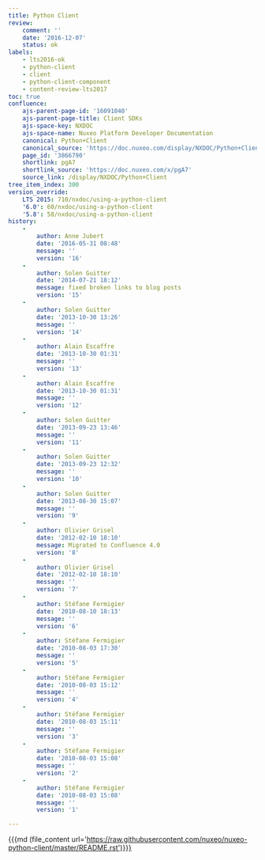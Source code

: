```yaml
---
title: Python Client
review:
    comment: ''
    date: '2016-12-07'
    status: ok
labels:
    - lts2016-ok
    - python-client
    - client
    - python-client-component
    - content-review-lts2017
toc: true
confluence:
    ajs-parent-page-id: '16091040'
    ajs-parent-page-title: Client SDKs
    ajs-space-key: NXDOC
    ajs-space-name: Nuxeo Platform Developer Documentation
    canonical: Python+Client
    canonical_source: 'https://doc.nuxeo.com/display/NXDOC/Python+Client'
    page_id: '3866790'
    shortlink: pgA7
    shortlink_source: 'https://doc.nuxeo.com/x/pgA7'
    source_link: /display/NXDOC/Python+Client
tree_item_index: 300
version_override:
    LTS 2015: 710/nxdoc/using-a-python-client
    '6.0': 60/nxdoc/using-a-python-client
    '5.8': 58/nxdoc/using-a-python-client
history:
    - 
        author: Anne Jubert
        date: '2016-05-31 08:48'
        message: ''
        version: '16'
    - 
        author: Solen Guitter
        date: '2014-07-21 18:12'
        message: fixed broken links to blog posts
        version: '15'
    - 
        author: Solen Guitter
        date: '2013-10-30 13:26'
        message: ''
        version: '14'
    - 
        author: Alain Escaffre
        date: '2013-10-30 01:31'
        message: ''
        version: '13'
    - 
        author: Alain Escaffre
        date: '2013-10-30 01:31'
        message: ''
        version: '12'
    - 
        author: Solen Guitter
        date: '2013-09-23 13:46'
        message: ''
        version: '11'
    - 
        author: Solen Guitter
        date: '2013-09-23 12:32'
        message: ''
        version: '10'
    - 
        author: Solen Guitter
        date: '2013-08-30 15:07'
        message: ''
        version: '9'
    - 
        author: Olivier Grisel
        date: '2012-02-10 18:10'
        message: Migrated to Confluence 4.0
        version: '8'
    - 
        author: Olivier Grisel
        date: '2012-02-10 18:10'
        message: ''
        version: '7'
    - 
        author: Stéfane Fermigier
        date: '2010-08-10 18:13'
        message: ''
        version: '6'
    - 
        author: Stéfane Fermigier
        date: '2010-08-03 17:30'
        message: ''
        version: '5'
    - 
        author: Stéfane Fermigier
        date: '2010-08-03 15:12'
        message: ''
        version: '4'
    - 
        author: Stéfane Fermigier
        date: '2010-08-03 15:11'
        message: ''
        version: '3'
    - 
        author: Stéfane Fermigier
        date: '2010-08-03 15:08'
        message: ''
        version: '2'
    - 
        author: Stéfane Fermigier
        date: '2010-08-03 15:08'
        message: ''
        version: '1'

---
```

{{{md (file_content url='https://raw.githubusercontent.com/nuxeo/nuxeo-python-client/master/README.rst')}}}
